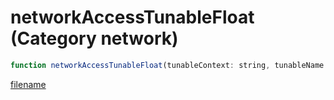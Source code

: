 # networkAccessTunableFloat (Category network)

```js
function networkAccessTunableFloat(tunableContext: string, tunableName: string, value: floatPtr): Array
```

[filename](networkAccessTunableFloat_m.md ':include')